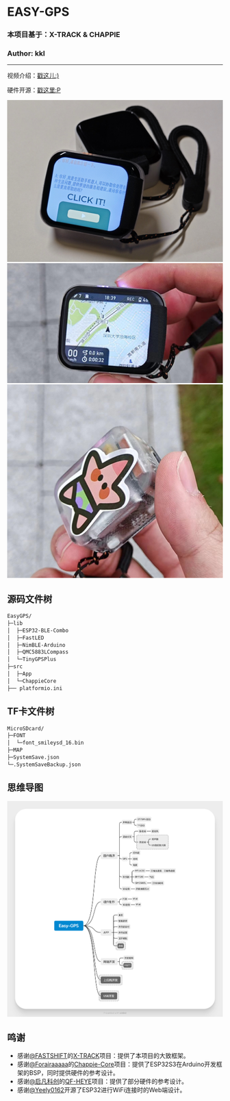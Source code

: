 # EASY-GPS

### 本项目基于：X-TRACK & CHAPPIE

### Author: kkl

---

视频介绍：[戳这儿:)](https://www.bilibili.com/video/BV1M44219745/)

硬件开源：[戳这里:P](https://oshwhub.com/hugego/easygps-ji-yu-esp32s3-de-gps-zhui-zong-qi)

![Pic](/4.Pics/frontCover.jpg)
![Pic](/4.Pics/pic1.jpg)
![Pic](/4.Pics/pic2.jpg)

## 源码文件树
```bash
EasyGPS/
├─lib
│  ├─ESP32-BLE-Combo
│  ├─FastLED
│  ├─NimBLE-Arduino
│  ├─QMC5883LCompass
│  └─TinyGPSPlus
├─src
│  ├─App  
│  └─ChappieCore
├── platformio.ini
```

## TF卡文件树
```bash
MicroSDcard/
├─FONT
│  └─font_smileysd_16.bin
├─MAP
├─SystemSave.json
└─.SystemSaveBackup.json
```

## 思维导图
![Pic](/4.Pics/XMind.png)

## 鸣谢
- 感谢[@FASTSHIFT](https://github.com/FASTSHIFT)的[X-TRACK](https://github.com/FASTSHIFT/X-TRACK)项目：提供了本项目的大致框架。
- 感谢[@Forairaaaaa](https://github.com/Forairaaaaa)的[Chappie-Core](https://github.com/Forairaaaaa/Chappie-Core)项目：提供了ESP32S3在Arduino开发框架的BSP，同时提供硬件的参考设计。
- 感谢[@启凡科创](https://oshwhub.com/dhx233/works)的[QF-HEYE](https://oshwhub.com/dhx233/gai-ban-re-cheng-xiang)项目：提供了部分硬件的参考设计。
- 感谢[@Yeely0162](https://github.com/Yeely0162)开源了ESP32进行WiFi连接时的Web端设计。